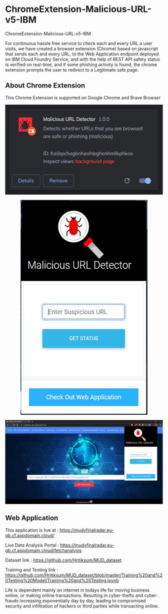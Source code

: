 # ChromeExtension-Malicious-URL-v5-IBM
ChromeExtension-Malicious-URL-v5-IBM

For continuous hassle free service to check each and every URL a user visits, we have created a browser extension (Chrome) based on javascript that sends each and every URL, to the Web Application endpoint deployed on IBM Cloud Foundry Service, and with the help of REST API safety status is verified on real-time, and if some phishing activity is found, the chrome extension prompts the user to redirect to a Legitimate safe page.

## About Chrome Extension

This Chrome Extension is supported on Google Chrome and Brave Browser

<p align="center">
  <img width="527" height="288" src="/screenshots/5.png">
  </p>
<p align="center">  
  <img width="406" height="688" src="/screenshots/2.png">
</p>

![About chrome extension](/screenshots/1.png)

## Web Application

This application is live at : https://mudvfinalradar.eu-gb.cf.appdomain.cloud/

Live Data Analysis Portal : https://mudvfinalradar.eu-gb.cf.appdomain.cloud/fetchanalysis

Dataset link : https://github.com/Hritiksum/MUD_dataset

Training and Testing link : https://github.com/Hritiksum/MUD_dataset/blob/master/Training%20and%20Testing%20Model/Training%20and%20Testing.ipynb

Life is dependent mainly on internet in todays life for moving business online, or making online transactions. Resulting in cyber-thefts and cyber-frauds increasing exponentially day by day, leading to compromised security and infiltration of hackers or third parties while transacting online.
